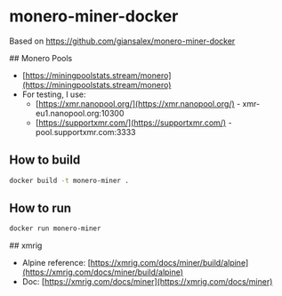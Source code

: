 # monero-miner-docker
Based on https://github.com/giansalex/monero-miner-docker

## Monero Pools
- [https://miningpoolstats.stream/monero](https://miningpoolstats.stream/monero)
- For testing, I use:
     - [https://xmr.nanopool.org/](https://xmr.nanopool.org/) - xmr-eu1.nanopool.org:10300
     - [https://supportxmr.com/](https://supportxmr.com/) - pool.supportxmr.com:3333

## How to build
```bash
docker build -t monero-miner .
```

## How to run
```bash
docker run monero-miner
```

## xmrig 
- Alpine reference: [https://xmrig.com/docs/miner/build/alpine](https://xmrig.com/docs/miner/build/alpine)
- Doc: [https://xmrig.com/docs/miner](https://xmrig.com/docs/miner)
